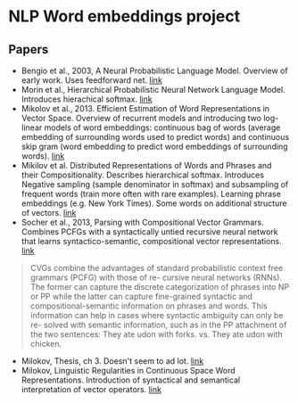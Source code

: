 # NLP Word embeddings project

## Papers

* Bengio et al., 2003, A Neural Probabilistic Language Model. Overview of early work. Uses feedforward net. [link](papers/A%20Neural%20Probabilistic%20Language%20Model%20-%20Bengio%20-%202003.pdf)
* Morin et al., Hierarchical Probabilistic Neural Network Language Model. Introduces hierachical softmax. [link](papers/Hierarchical%20Probabilistic%20Neural%20Network%20Language%20Model%20-%20Morin.pdf)
* Mikolov et al., 2013. Efficient Estimation of Word Representations in Vector Space. Overview of recurrent models and introducing two log-linear models of word embeddings: continuous bag of words (average embedding of surrounding words used to predict words) and continuous skip gram (word embedding to predict word embeddings of surrounding words). [link](papers/Efficient%20Estimation%20of%20Word%20Representations%20in%20Vector%20Space%20-%20Mikolov%20-%202013.pdf)
* Mikilov et al. Distributed Representations of Words and Phrases and their Compositionality. Describes hierarchical softmax. Introduces Negative sampling (sample denominator in softmax) and subsampling of frequent words (train more often with rare examples). Learning phrase embeddings (e.g. New York Times). Some words on additional structure of vectors. [link](papers/Distributed%20Representations%20of%20Words%20and%20Phrases%20and%20their%20Compositionality%20-%20Mikolov.pdf)
* Socher et al., 2013, Parsing with Compositional Vector Grammars. Combines PCFGs with a syntactically untied recursive neural network that learns syntactico-semantic, compositional vector representations. [link](papers/Parsing%20with%20Compositional%20Vector%20Grammars.pdf)
> CVGs combine the advantages of standard probabilistic context free grammars (PCFG) with those of re- cursive neural networks (RNNs). The former can capture the discrete categorization of phrases into NP or PP while the latter can capture fine-grained syntactic and compositional-semantic information on phrases and words. This information can help in cases where syntactic ambiguity can only be re- solved with semantic information, such as in the PP attachment of the two sentences: They ate udon with forks. vs. They ate udon with chicken.
* Milokov, Thesis, ch 3. Doesn't seem to ad lot. [link](papers/Thesis%20Mikolov.pdf)
* Milokov, Linguistic Regularities in Continuous Space Word Representations. Introduction of syntactical and semantical interpretation of vector operators. [link](papers/Linguistic%20Regularities%20in%20Continuous%20Space%20Word%20Representations%20-%20Mikolov.pdf)
